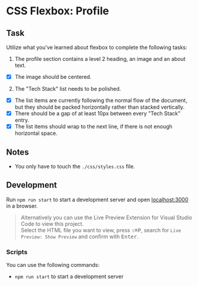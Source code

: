 # CSS Flexbox: Profile

## Task

Utilize what you've learned about flexbox to complete the following tasks:

1. The profile section contains a level 2 heading, an image and an about text.

-   [x] The image should be centered.

2. The "Tech Stack" list needs to be polished.

-   [x] The list items are currently following the normal flow of the document, but they should be packed horizontally rather than stacked vertically.
-   [x] There should be a gap of at least 10px between every "Tech Stack" entry.
-   [x] The list items should wrap to the next line, if there is not enough horizontal space.

## Notes

-   You only have to touch the `./css/styles.css` file.

## Development

Run `npm run start` to start a development server and open [localhost:3000](http://localhost:3000) in a browser.

> Alternatively you can use the Live Preview Extension for Visual Studio Code to view this project.  
> Select the HTML file you want to view, press <kbd>⇧</kbd><kbd>⌘</kbd><kbd>P</kbd>, search for `Live Preview: Show Preview` and confirm with <kbd>Enter</kbd>.

### Scripts

You can use the following commands:

-   `npm run start` to start a development server

